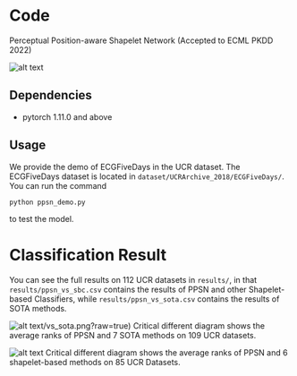 # Code
Perceptual Position-aware Shapelet Network (Accepted to ECML PKDD 2022)

![alt text](https://github.com/xuanmay2701/ppsn/tree/main/img/ppsn.png?raw=true)

## Dependencies
- pytorch 1.11.0 and above

## Usage
We provide the demo of ECGFiveDays in the UCR dataset.  The ECGFiveDays dataset is located in `dataset/UCRArchive_2018/ECGFiveDays/`. You can run the command
```
python ppsn_demo.py
```
to test the model.

# Classification Result
You can see the full results on 112 UCR datasets in `results/`, in that `results/ppsn_vs_sbc.csv` contains the results of PPSN and other Shapelet-based Classifiers, while `results/ppsn_vs_sota.csv` contains the results of SOTA methods.

![alt text]([https://github.com/xuanmay2701/ppsn/tree/main/img)/vs_sota.png?raw=true)
Critical different diagram shows the average ranks of PPSN and 7 SOTA methods on 109 UCR datasets.

![alt text](https://github.com/xuanmay2701/ppsn/tree/main/img/vs_sbc.png?raw=true)
Critical different diagram shows the average ranks of PPSN and 6 shapelet-based methods on 85 UCR Datasets.
